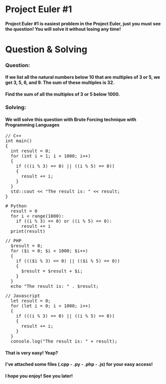 # Project Euler #1
#### Project Euler #1 is easiest problem in the Project Euler, just you must see the question! You will solve it without losing any time!

# Question & Solving
### Question: 
#### If we list all the natural numbers below 10 that are multiples of 3 or 5, we get 3, 5, 6, and 9. The sum of these multiples is 32.
#### Find the sum of all the multiples of 3 or 5 below 1000.
### Solving:
#### We will solve this question with Brute Forcing technique with Programming Languages

<pre>
// C++
int main()
{
  int result = 0;
  for (int i = 1; i < 1000; i++)
  {
    if (((i % 3) == 0) || ((i % 5) == 0)) 
    {  
      result += i;
    }
  }
  std::cout << "The result is: " << result;
}
</pre>

<pre>
# Python
  result = 0
  for i < range(1000):
    if ((i % 3) == 0) or ((i % 5) == 0): 
      result += i
  print(result)
</pre>

<pre>
// PHP
  $result = 0;
  for ($i = 0; $i < 1000; $i++)
  {
    if ((($i % 3) == 0) || (($i % 5) == 0))
    {
      $result = $result + $i;
    }
  }
  echo "The result is: " . $result;
</pre>

<pre>
// Javascript
  let result = 0;
  for (let i = 0; i < 1000; i++)
  {
    if (((i % 3) == 0) || ((i % 5) == 0))
    {
      result += i;
    }
  }
  console.log("The result is: " + result);
</pre>

#### That is very easy! Yeap?
#### I've attached some files (.cpp - .py - .php - .js) for your easy access!
#### I hope you enjoy! See you later!
